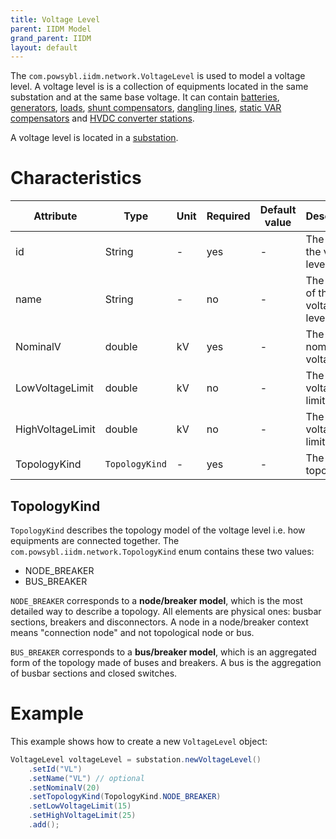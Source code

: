 ```yaml
---
title: Voltage Level
parent: IIDM Model
grand_parent: IIDM
layout: default
---
```


The `com.powsybl.iidm.network.VoltageLevel` is used to model a voltage level. A voltage level is is a collection of
equipments located in the same substation and at the same base voltage. It can contain [batteries](battery.md), [generators](generator.md),
[loads](load.md), [shunt compensators](shuntCompensator.md), [dangling lines](danglingLine.md),
[static VAR compensators](staticVarCompensator.md) and [HVDC converter stations](hvdcConverterStation.md).

A voltage level is located in a [substation](substation.md).

# Characteristics

| Attribute | Type | Unit | Required | Default value | Description |
| --------- | ---- | ---- | -------- | ------------- | ----------- |
| id | String | - | yes | - | The ID of the voltage level |
| name | String | - | no | - | The name of the voltage level |
| NominalV | double | kV | yes | - | The nominal voltage |
| LowVoltageLimit | double | kV | no | - | The low voltage limit |
| HighVoltageLimit | double | kV | no | - | The high voltage limit |
| TopologyKind | `TopologyKind` | - | yes | - | The kind of topology |

## TopologyKind
`TopologyKind` describes the topology model of the voltage level i.e. how equipments are connected together. The
`com.powsybl.iidm.network.TopologyKind` enum contains these two values:
- NODE_BREAKER
- BUS_BREAKER

`NODE_BREAKER` corresponds to a **node/breaker model**, which is the most detailed way to describe a topology. All
elements are physical ones: busbar sections, breakers and disconnectors. A node in a node/breaker context means
"connection node" and not topological node or bus.

`BUS_BREAKER` corresponds to a **bus/breaker model**, which is an aggregated form of the topology made of buses and
breakers. A bus is the aggregation of busbar sections and closed switches.

# Example
This example shows how to create a new `VoltageLevel` object:
```java
VoltageLevel voltageLevel = substation.newVoltageLevel()
    .setId("VL")
    .setName("VL") // optional
    .setNominalV(20)
    .setTopologyKind(TopologyKind.NODE_BREAKER)
    .setLowVoltageLimit(15)
    .setHighVoltageLimit(25)
    .add();
```
